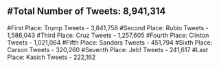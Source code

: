 #Total Number of Tweets: 8,941,314 
---
#First Place: Trump Tweets - 3,841,758
#Second Place: Rubio Tweets - 1,586,043
#Third Place: Cruz Tweets - 1,257,605
#Fourth Place: Clinton Tweets - 1,021,064
#Fifth Place: Sanders Tweets - 451,794
#Sixth Place: Carson Tweets - 320,260
#Seventh Place: Jeb! Tweets - 241,617
#Last Place: Kasich Tweets - 222,162
